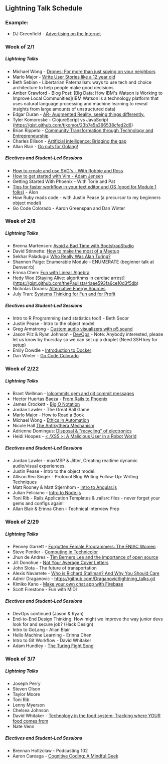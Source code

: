 ## Lightning Talk Schedule

### Example:

* DJ Greenfield - [Advertising on the Internet](https://gist.github.com/AllPurposeName/7c117da4b0345eb6b817)

### **Week of 2/1**

##### Lightning Talks

* Michael Wong - [Drones: For more than just spying on your neighbors](https://gist.github.com/Kealii/2552e5188015a1137048)
* Marlo Major - [Write User Stories like a 12 year old](https://gist.github.com/marlomajor/d00c043df9305aa8629a)
* Beth Sebian - Libertarian Paternalism: ways to use tech and choice architecture to help people make good decisions
* Amber Crawford - Blog Post: [Big Data: How IBM's Watson is Working to Improve Local Communities](IBM Watson is a technology platform that uses natural language processing and machine learning to reveal insights from large amounts of unstructured data)
* Edgar Duran - [AR- Augmented Reality, seeing things differently.](https://gist.github.com/edgarduran/17264ed7f8bbf1182093)
* Tyler Komoroske - ClojureScript vs JavaScript (https://gist.github.com/tjkomor/23b7e5a366538cfed2d6)
* Brian Rippeto - [Community Transformation through Technology and Entrepreneurship](https://gist.github.com/brianrip/82bcb174c19b4f3c8d8c)
* Charles Ellison - [Artificial intelligence: Bridging the gap](https://gist.github.com/chadellison/d4b5646e4cf21c9bc9db)
* Allan Blair - [Go nuts for Golang!](https://gist.github.com/e913e60955f6c540e353.git)

##### Electives and Student-Led Sessions

* [How to create and use SVG's - With Robbie and Ross](https://gist.github.com/rossedfort/39eb6e9dc6da99677047)
* [How to get started with Vim - Adam Jensen](https://gist.github.com/adamki/cb0e52a096ad53be70db)
* Getting Started With Phoenix - With Torie and Pat
* [Tips for faster workflow in your text editor and OS (good for Module 1 folks)](https://gist.github.com/MowAlon/1641b1208aba11a15d85) - Alon
* How Ruby reads code - with Justin Pease (a precursor to my beginners object model)
* Go Code Colorado - Aaron Greenspan and Dan Winter

### **Week of 2/8**

##### Lightning Talks

* Brenna Martenson: [Avoid a Bad Time with BootstrapStudio](https://gist.github.com/martensonbj/62a4ea94c933d7e0f840)
* David Stinnette: [How to make the most of a Meetup](https://gist.github.com/dastinnette/346b7ec668999407153d)
* Sekhar Paladugu: [Who Really Was Alan Turing?](https://gist.github.com/sekharp/e3c8849b7af206d09316)
* Shannon Paige: Enumerable Module - ENUMERATE (beginner talk at Denver.rb)
* Erinna Chen: [Fun with Linear Algebra](https://gist.github.com/erinnachen/e5ed57f779cba052c718)
* Hedy Woo [Staying Alive: algorithms in cardiac arrest] (https://gist.github.com/thePaulista/4aee593fa6ce10d3f5db)
* Nicholas Dorans: [Alternative Energy Sources](https://gist.github.com/NickyBobby/089e82b6129bf21f930c)
* July Tran: [Systems Thinking for Fun and for Profit](https://gist.github.com/julyytran/737832cd2e4d611f2cfe)

##### Electives and Student-Led Sessions

* Intro to R Programming (and statistics too!) - Beth Secor
* Justin Pease - Intro to the object model.
* Greg Armstrong - [Custom audio visualizers with p5.sound](https://gist.github.com/GregoryArmstrong/dcce5bcef58e0f5fa970)
* Jason Pilz & Ryan Johnson - [DevOps](https://gist.github.com/jasonpilz/2bdc6eb53378703004da) - Note: Anybody interested, please let us know by thursday so we can set up a droplet (Need SSH key for setup)
* Emily Dowdle - [Introduction to Docker](https://training.docker.com/self-paced-training)
* Dan Winter - [Go Code Colorado](https://gist.github.com/danjwinter/074f161b453b053f9a04)


### **Week of 2/22**

##### Lightning Talks


* Brant Wellman - [lolcommits gem and git commit messages](https://gist.github.com/brantwellman/09ee2e871c3454c77e5a)
* Hector Huertas Baeza - [From Rails to Phoenix](https://gist.github.com/hectorhuertas/d156301fe580d1463a32)
* James Crockett - [Big O Notation](https://gist.github.com/jecrockett/55d7f7187739dddcae50)
* Jordan Lawler - The Great Ball Game
* Marlo Major - How to Read a Book
* Michael Wong - [Ethics in Automation](https://gist.github.com/Kealii/2e3126cc297b38fa8e1e)
* Nicole Hall [The Antikythera Mechanism](https://gist.github.com/NicoleHall/1a04d1ec7fdd18d48cac)
* Adrienne Domingus: [Disposal & "recycling" of electronics](https://docs.google.com/presentation/d/1hgGBxZbnP978O7vkPrTAovhzO2H5QG8hiMYx9fyDnYM/edit?usp=sharing)
* Heidi Hoopes - [< /XSS >: A Malicious User in a Robot World](https://gist.github.com/hhoopes/697b29349678ec1a8d1b)

##### Electives and Student-Led Sessions

* Jordan Lawler - maxMSP & Jitter, Creating realtime dynamic audio/visual experiences.
* Justin Pease - Intro to the object model.  
* Allison Reu Singer - Protocol Blog Writing Follow-Up: Writing Techniques
* Matt Rooney & Matt Stjernhom - [Intro to Angular.js](https://gist.github.com/MattRooney/c68f37a75b2446abda69)
* Julian Feliciano - [Intro to Node.js](https://github.com/julsfelic/from_ruby_to_node)
* Toni Rib - Rails Application Templates & .railsrc files - never forget your gems and configs again!
* Allan Blair & Erinna Chen - Technical Interview Prep

### **Week of 2/29**

##### Lightning Talks

* Penney Garrett - [Forgotten Female Programmers: The ENIAC Women](https://gist.github.com/PenneyGadget/fa29ab4ac1a140118b22)
* Steve Pentler - [Computing in Technicolor](https://gist.github.com/stevepentler/9014b65840d17568d580)
* Jhun de Andres - [Tim Berners Lee and the importance of open source](https://gist.github.com/joshuajhun/3e2fdd4f2dd371571b23) 
* Jill Donohue - [Not Your Average Cover Letters](https://gist.github.com/jillmd501/dc1c50d6cf14b1986596)
* John Slota - The future of transportation
* Alexis Navarrete - [Who is Richard Stallman? And Why You Should Care](https://gist.github.com/Salvi6God/8d036bc93fb74c0fd3a0)
* Admir Draganovic - https://github.com/Draganovic/lightning_talks.git
* Kimiko Kano - [Make your own chat app with Firebase](https://gist.github.com/ksk5280/1672995cee3893b67253)
* Scott Firestone - Fun with MIDI

##### Electives and Student-Led Sessions

* DevOps continued (Jason & Ryan)
* End-to-End Design Thinking: How might we improve the way junior devs look for and secure job? (Hack Design)
* Intro to GoLang - Allan Blair
* Hello Machine Learning - Erinna Chen
* Intro to Git Workflow - David Whitaker
* Adam Hundley - [The Turing Fight Song](https://gist.github.com/adamhundley/8fec9d26da5bfc25b38d)

### **Week of 3/7**

##### Lightning Talks

* Joseph Perry
* Steven Olson
* Taylor Moore
* Toni Rib
* Lenny Myerson
* Chelsea Johnson
* David Whitaker - [Technology in the food system: Tracking where YOUR food comes from](https://gist.github.com/damwhit/b887b2b04d67520bcd87)
* Nate Venn

##### Electives and Student-Led Sessions

* Brennan Holtzclaw - Podcasting 102
* Aaron Careaga - [Cognitive Coding: A Mindful Geek](https://gist.github.com/acareaga/62d026cb821f3c99d369)
